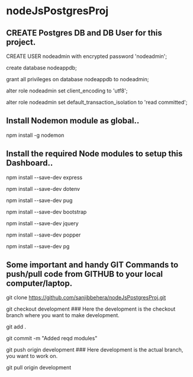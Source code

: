 # nodeJsPostgresProj

## CREATE Postgres DB and DB User for this project.

CREATE USER nodeadmin with encrypted password 'nodeadmin';

create database nodeappdb;

grant all privileges on database nodeappdb to nodeadmin;

alter role nodeadmin set client_encoding to 'utf8';

alter role nodeadmin set default_transaction_isolation to 'read committed';

## Install Nodemon module as global..

npm install -g nodemon

## Install the required Node modules to setup this Dashboard..

npm install --save-dev express

npm install --save-dev dotenv

npm install --save-dev pug

npm install --save-dev bootstrap

npm install --save-dev jquery

npm install --save-dev popper

npm install --save-dev pg

## Some important and handy GIT Commands to push/pull code from GITHUB to your local computer/laptop.

git clone https://github.com/sanjibbehera/nodeJsPostgresProj.git

git checkout development  ### Here the development is the checkout branch where you want to make development. 

git add .

git commit -m "Added reqd modules"

git push origin development  ### Here development is the actual branch, you want to work on.

git pull origin development
